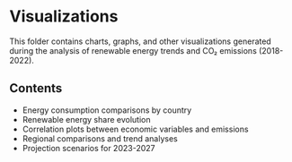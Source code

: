 # Visualizations

This folder contains charts, graphs, and other visualizations generated during the analysis of renewable energy trends and CO₂ emissions (2018-2022).

## Contents

- Energy consumption comparisons by country
- Renewable energy share evolution
- Correlation plots between economic variables and emissions
- Regional comparisons and trend analyses
- Projection scenarios for 2023-2027
